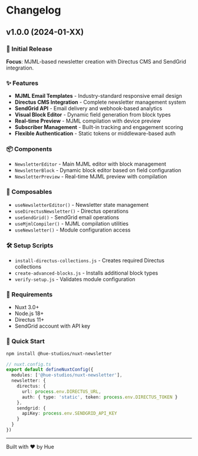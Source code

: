 # Changelog

## v1.0.0 (2024-01-XX)

### 🎉 Initial Release

**Focus**: MJML-based newsletter creation with Directus CMS and SendGrid integration.

### ✨ Features

- **MJML Email Templates** - Industry-standard responsive email design
- **Directus CMS Integration** - Complete newsletter management system
- **SendGrid API** - Email delivery and webhook-based analytics
- **Visual Block Editor** - Dynamic field generation from block types
- **Real-time Preview** - MJML compilation with device preview
- **Subscriber Management** - Built-in tracking and engagement scoring
- **Flexible Authentication** - Static tokens or middleware-based auth

### 📦 Components

- `NewsletterEditor` - Main MJML editor with block management
- `NewsletterBlock` - Dynamic block editor based on field configuration
- `NewsletterPreview` - Real-time MJML preview with compilation

### 🔧 Composables

- `useNewsletterEditor()` - Newsletter state management
- `useDirectusNewsletter()` - Directus operations
- `useSendGrid()` - SendGrid email operations
- `useMjmlCompiler()` - MJML compilation utilities
- `useNewsletter()` - Module configuration access

### 🛠️ Setup Scripts

- `install-directus-collections.js` - Creates required Directus collections
- `create-advanced-blocks.js` - Installs additional block types
- `verify-setup.js` - Validates module configuration

### 📝 Requirements

- Nuxt 3.0+
- Node.js 18+
- Directus 11+
- SendGrid account with API key

### 🚀 Quick Start

```bash
npm install @hue-studios/nuxt-newsletter
```

```typescript
// nuxt.config.ts
export default defineNuxtConfig({
  modules: ['@hue-studios/nuxt-newsletter'],
  newsletter: {
    directus: {
      url: process.env.DIRECTUS_URL,
      auth: { type: 'static', token: process.env.DIRECTUS_TOKEN }
    },
    sendgrid: {
      apiKey: process.env.SENDGRID_API_KEY
    }
  }
})
```

---

Built with ❤️ by Hue